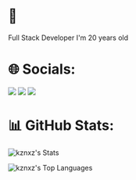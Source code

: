 <h1>💫 </h1>

Full Stack Developer
I'm 20 years old


<h1>🌐 Socials:</h1>


<div>
<a href="https://instagram.com/_kauatttk" target="_blank"><img loading="lazy" src="https://img.shields.io/badge/-Instagram-%23E4405F?style=for-the-badge&logo=instagram&logoColor=white" target="_blank"></a>
<a href="https://www.linkedin.com/in/kauatttk" target="_blank"><img loading="lazy" src="https://img.shields.io/badge/-LinkedIn-%230077B5?style=for-the-badge&logo=linkedin&logoColor=white" target="_blank"></a>   
<a href = "mailto:contato@kauasantoscf20@gmail.com"><img loading="lazy" src="https://img.shields.io/badge/Gmail-D14836?style=for-the-badge&logo=gmail&logoColor=white" target="_blank"></a>
</div>

<h1>📊 GitHub Stats:</h1>


![kznxz's Stats](https://github-readme-stats.vercel.app/api?username=kznxz&theme=outrun&show_icons=true&hide_border=false&count_private=true)

![kznxz's Top Languages](https://github-readme-stats.vercel.app/api/top-langs/?username=kznxz&theme=outrun&show_icons=true&hide_border=false&layout=compact)




